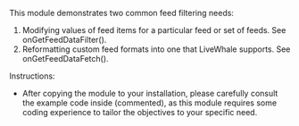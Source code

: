 This module demonstrates two common feed filtering needs:

1) Modifying values of feed items for a particular feed or set of feeds.
	See onGetFeedDataFilter().
2) Reformatting custom feed formats into one that LiveWhale supports.
	See onGetFeedDataFetch().

Instructions:

- After copying the module to your installation, please carefully consult the example code inside (commented), as this module requires some coding experience to tailor the objectives to your specific need.